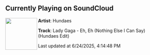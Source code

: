 ## Currently Playing on SoundCloud

[<img align="left" width="100" src="https://i1.sndcdn.com/artworks-prvmv2L6oszF6Wpz-coVM9A-t500x500.jpg">](https://soundcloud.com/hundaes/lady-gaga-eh-eh)

**Artist**: Hundaes 

**Track**: Lady Gaga - Eh, Eh (Nothing Else I Can Say) (Hundaes Edit)

Last updated at 6/24/2025, 4:14:48 PM
